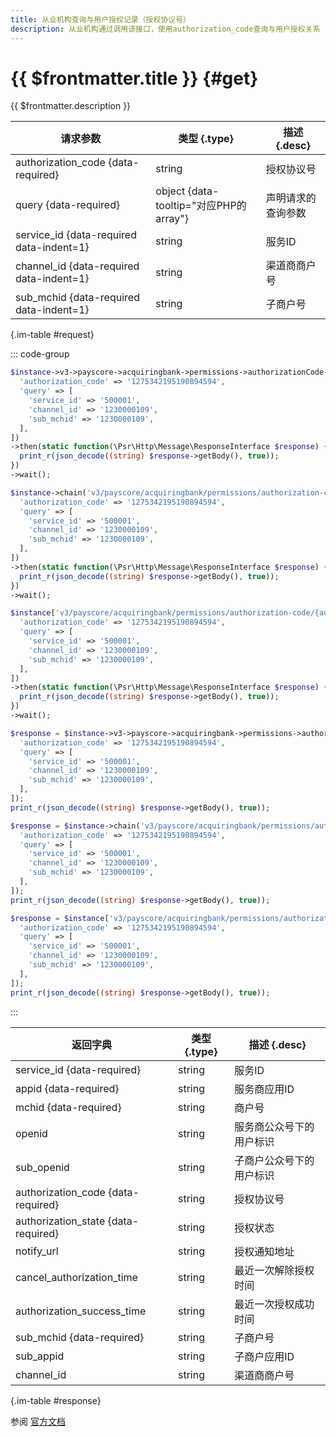 ```yaml
---
title: 从业机构查询与用户授权记录（授权协议号）
description: 从业机构通过调用该接口，使用authorization_code查询与用户授权关系
---
```


# {{ $frontmatter.title }} {#get}

{{ $frontmatter.description }}

| 请求参数 | 类型 {.type} | 描述 {.desc}
| --- | --- | ---
| authorization_code {data-required} | string | 授权协议号
| query {data-required} | object {data-tooltip="对应PHP的array"} | 声明请求的查询参数
| service_id {data-required data-indent=1} | string | 服务ID
| channel_id {data-required data-indent=1} | string | 渠道商商户号
| sub_mchid {data-required data-indent=1} | string | 子商户号

{.im-table #request}

::: code-group

```php [异步纯链式]
$instance->v3->payscore->acquiringbank->permissions->authorizationCode->_authorization_code_->getAsync([
  'authorization_code' => '1275342195190894594',
  'query' => [
    'service_id' => '500001',
    'channel_id' => '1230000109',
    'sub_mchid' => '1230000109',
  ],
])
->then(static function(\Psr\Http\Message\ResponseInterface $response) {
  print_r(json_decode((string) $response->getBody(), true));
})
->wait();
```

```php [异步声明式]
$instance->chain('v3/payscore/acquiringbank/permissions/authorization-code/{authorization_code}')->getAsync([
  'authorization_code' => '1275342195190894594',
  'query' => [
    'service_id' => '500001',
    'channel_id' => '1230000109',
    'sub_mchid' => '1230000109',
  ],
])
->then(static function(\Psr\Http\Message\ResponseInterface $response) {
  print_r(json_decode((string) $response->getBody(), true));
})
->wait();
```

```php [异步属性式]
$instance['v3/payscore/acquiringbank/permissions/authorization-code/{authorization_code}']->getAsync([
  'authorization_code' => '1275342195190894594',
  'query' => [
    'service_id' => '500001',
    'channel_id' => '1230000109',
    'sub_mchid' => '1230000109',
  ],
])
->then(static function(\Psr\Http\Message\ResponseInterface $response) {
  print_r(json_decode((string) $response->getBody(), true));
})
->wait();
```

```php [同步纯链式]
$response = $instance->v3->payscore->acquiringbank->permissions->authorizationCode->_authorization_code_->get([
  'authorization_code' => '1275342195190894594',
  'query' => [
    'service_id' => '500001',
    'channel_id' => '1230000109',
    'sub_mchid' => '1230000109',
  ],
]);
print_r(json_decode((string) $response->getBody(), true));
```

```php [同步声明式]
$response = $instance->chain('v3/payscore/acquiringbank/permissions/authorization-code/{authorization_code}')->get([
  'authorization_code' => '1275342195190894594',
  'query' => [
    'service_id' => '500001',
    'channel_id' => '1230000109',
    'sub_mchid' => '1230000109',
  ],
]);
print_r(json_decode((string) $response->getBody(), true));
```

```php [同步属性式]
$response = $instance['v3/payscore/acquiringbank/permissions/authorization-code/{authorization_code}']->get([
  'authorization_code' => '1275342195190894594',
  'query' => [
    'service_id' => '500001',
    'channel_id' => '1230000109',
    'sub_mchid' => '1230000109',
  ],
]);
print_r(json_decode((string) $response->getBody(), true));
```

:::

| 返回字典 | 类型 {.type} | 描述 {.desc}
| --- | --- | ---
| service_id {data-required} | string | 服务ID
| appid {data-required} | string | 服务商应用ID
| mchid {data-required} | string | 商户号
| openid | string | 服务商公众号下的用户标识
| sub_openid | string | 子商户公众号下的用户标识
| authorization_code {data-required} | string | 授权协议号
| authorization_state {data-required} | string | 授权状态
| notify_url | string | 授权通知地址
| cancel_authorization_time | string | 最近一次解除授权时间
| authorization_success_time | string | 最近一次授权成功时间
| sub_mchid {data-required} | string | 子商户号
| sub_appid | string | 子商户应用ID
| channel_id | string | 渠道商商户号

{.im-table #response}

参阅 [官方文档](https://pay.weixin.qq.com/docs/partner/apis/partner-institution-weixin-pay-score/acquiring-bank-service-auth/get-acquiring-bank-permissions-by-code.html)
